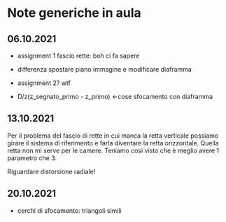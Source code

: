 # Note generiche in aula

## 06.10.2021

- assignment 1 fascio rette: boh ci fa sapere

- differenza spostare piano immagine e modificare diaframma

- assignment 2? wtf

- D/z(z_segnato_primo - z_primo) <-cose sfocamento con diaframma

## 13.10.2021

Per il problema del fascio di rette in cui manca la retta verticale possiamo girare il sistema di riferimento e farla diventare la retta orizzontale. Quella retta non mi serve per le camere. Teniamo così visto che è meglio avere 1 parametro che 3.

Riguardare distorsione radiale!

## 20.10.2021

- cerchi di sfocamento: triangoli simili

